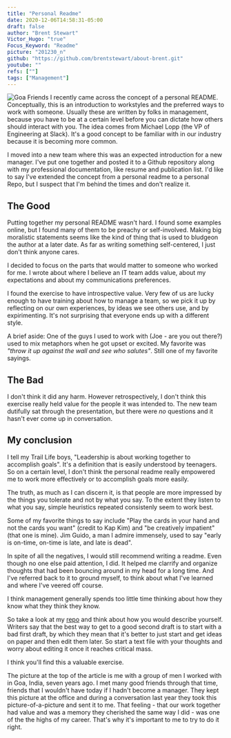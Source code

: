 ```yaml
---
title: "Personal Readme"
date: 2020-12-06T14:58:31-05:00
draft: false
author: "Brent Stewart"
Victor_Hugo: "true"
Focus_Keyword: "Readme"
picture: "201230_n"
github: "https://github.com/brentstewart/about-brent.git"
youtube: ""
refs: [""]
tags: ["Management"]
---
```

![Goa Friends](/GoaDinner.jpg#floatright)
I recently came across the concept of a personal README.  Conceptually, this is an introduction to workstyles and the preferred ways to work with someone.  Usually these are written by folks in management, because you have to be at a certain level before you can dictate how others should interact with you.  The idea comes from Michael Lopp (the VP of Engineering at Slack).  It's a good concept to be familiar with in our industry because it is becoming more common.

I moved into a new team where this was an expected introduction for a new manager.  I've put one together and posted it to a Github repository along with my professional documentation, like resume and publication list.  I'd like to say I've extended the concept from a personal readme to a personal Repo, but I suspect that I'm behind the times and don't realize it.

## The Good

Putting together my personal README wasn't hard.  I found some examples online, but I found many of them to be preachy or self-involved.  Making big moralistic statements seems like the kind of thing that is used to bludgeon the author at a later date.  As far as writing something self-centered, I just don't think anyone cares.

I decided to focus on the parts that would matter to someone who worked for me.  I wrote about where I believe an IT team adds value, about my expectations and about my communications preferences.

I found the exercise to have introspective value.  Very few of us are lucky enough to have training about how to manage a team, so we pick it up by reflecting on our own experiences, by ideas we see others use, and by expirimenting.  It's not surprising that everyone ends up with a different style.

A brief aside: One of the guys I used to work with (Joe - are you out there?) used to mix metaphors when he got upset or excited.  My favorite was _"throw it up against the wall and see who salutes"_.  Still one of my favorite sayings.

## The Bad

I don't think it did any harm.  However retrospectively, I don't think this exercise really held value for the people it was intended to.  The new team dutifully sat through the presentation, but there were _no_ questions and it hasn't ever come up in conversation.  

## My conclusion

I tell my Trail Life boys, "Leadership is about working together to accomplish goals".  It's a definition that is easily understood by teenagers.  So on a certain level, I don't think the personal readme really empowered me to work more effectively or to accomplish goals more easily.

The truth, as much as I can discern it, is that people are more impressed by the things you tolerate and not by what you say.  To the extent they listen to what you say, simple heuristics repeated consistenly seem to work best.

Some of my favorite things to say include "Play the cards in your hand and not the cards you want" (credit to Kap Kim) and "be creatively impatient" (that one is mine).  Jim Guido, a man I admire immensely, used to say "early is on-time, on-time is late, and late is dead".

In spite of all the negatives, I would still recommend writing a readme.  Even though no one else paid attention, I did.  It helped me clarrify and organize thoughts that had been bouncing around in my head for a long time.  And I've referred back to it to ground myself, to think about what I've learned and where I've veered off course.

I think management generally spends too little time thinking about how they know what they think they know.  

So take a look at my [repo](https://github.com/brentstewart/about-brent.git) and think about how you would describe yourself.  Writers say that the best way to get to a good second draft is to start with a bad first draft, by which they mean that it's better to just start and get ideas on paper and then edit them later.  So start a text file with your thoughts and worry about editing it once it reaches critical mass.

I think you'll find this a valuable exercise.

The picture at the top of the article is me with a group of men I worked with in Goa, India, seven years ago.  I met many good friends through that time, friends that I wouldn't have today if I hadn't become a manager.  They kept this picture at the office and during a conversation last year they took this picture-of-a-picture and sent it to me.  That feeling - that our work together had value and was a memory they cherished the same way I did - was one of the the highs of my career.  That's why it's important to me to try to do it right.